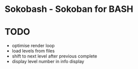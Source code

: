 Sokobash - Sokoban for BASH
===========================

# TODO

* optimise render loop
* load levels from files
* shift to next level after previous complete
* display level number in info display

